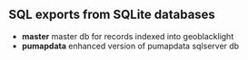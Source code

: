 ## SQL exports from SQLite databases

* **master** master db for records indexed into geoblacklight
* **pumapdata** enhanced version of pumapdata sqlserver db
